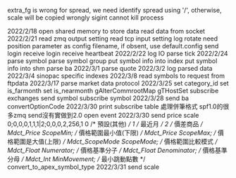 
extra_fg is wrong for spread, we need identify spread using '/', otherwise, scale will be copied wrongly
sigint cannot kill process    

2022/2/18
    open shared memory to store data
    read data from socket
2022/2/21
    read zmq output setting
    read tcp input setting
    log rotate
    need position parameter as config filename, if obsent, use default.config
    send login
    receive login
    receive heartbeat
2022/2/22
    log IO
    parse tick
2022/2/24
    parse symbol
    parse symbol group
    put symbol info into index
    put symbol info into shm
    parse ba
2022/3/1
    parse quote
2022/3/2
    log parsed data
2022/3/4
    sinopac specific indexes
2022/3/8
    read symbols to request from ftpdata
2022/3/17
    parse market data protocol
2022/3/25
    set category_id
    set is_farmonth
    set is_nearmonth
    gAlterCommrootMap
    gTHostSet
    subscribe exchanges
    send symbol
    subscribe symbol
2022/3/28
    send ba
    convertOptionCode
2022/3/30
    print subscribe table
    處理併筆格式
    spf1.0的很多zmq send沒有實做到2.0
    open event
2022/3/30
    send price scale
        0;0,0,0,1,1,1|2;0,0,0,2,256,1
        0	/* 預設(其他) */
        1	/* 最近月 */
        2	/* 價差商品 */
        Mdct_Price		ScopeMin;			/* 價格範圍最小值(下限) */
        Mdct_Price		ScopeMax;			/* 價格範圍是大值(上限) */
        Mdct_ScopeMode	ScopeMode;			/* 價格範圍比較模式 */
        Mdct_Float		Numerator;			/* 價格基準分子 */
        Mdct_Float		Denominator;		/* 價格基準分母 */
        Mdct_Int		MinMovement;		/* 最小跳動點數 */
    convert_to_apex_symbol_type
2022/3/31
    send scale